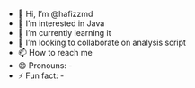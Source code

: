 - 👋 Hi, I’m @hafizzmd
- 👀 I’m interested in Java
- 🌱 I’m currently learning it
- 💞️ I’m looking to collaborate on analysis script
- 📫 How to reach me
- 😄 Pronouns: -
- ⚡ Fun fact: -

<!---
hafizzmd/hafizzmd is a ✨ special ✨ repository because its `README.md` (this file) appears on your GitHub profile.
You can click the Preview link to take a look at your changes.
--->

